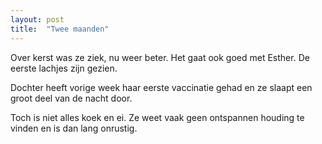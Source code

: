 ```yaml
---
layout: post
title:  "Twee maanden"
---
```


Over kerst was ze ziek, nu weer beter.
Het gaat ook goed met Esther. De eerste lachjes zijn gezien.

Dochter heeft vorige week haar eerste vaccinatie gehad
en ze slaapt een groot deel van de nacht door.

Toch is niet alles koek en ei. Ze weet vaak geen ontspannen
houding te vinden en is dan lang onrustig. 